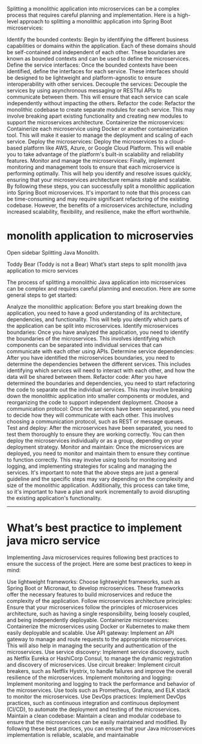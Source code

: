
Splitting a monolithic application into microservices can be a complex process that requires careful planning and implementation. Here is a high-level approach to splitting a monolithic application into Spring Boot microservices:

Identify the bounded contexts: Begin by identifying the different business capabilities or domains within the application. Each of these domains should be self-contained and independent of each other. These boundaries are known as bounded contexts and can be used to define the microservices.
Define the service interfaces: Once the bounded contexts have been identified, define the interfaces for each service. These interfaces should be designed to be lightweight and platform-agnostic to ensure interoperability with other services.
Decouple the services: Decouple the services by using asynchronous messaging or RESTful APIs to communicate between them. This will ensure that each service can scale independently without impacting the others.
Refactor the code: Refactor the monolithic codebase to create separate modules for each service. This may involve breaking apart existing functionality and creating new modules to support the microservices architecture.
Containerize the microservices: Containerize each microservice using Docker or another containerization tool. This will make it easier to manage the deployment and scaling of each service.
Deploy the microservices: Deploy the microservices to a cloud-based platform like AWS, Azure, or Google Cloud Platform. This will enable you to take advantage of the platform's built-in scalability and reliability features.
Monitor and manage the microservices: Finally, implement monitoring and management tools to ensure that each microservice is performing optimally. This will help you identify and resolve issues quickly, ensuring that your microservices architecture remains stable and scalable.
By following these steps, you can successfully split a monolithic application into Spring Boot microservices. It's important to note that this process can be time-consuming and may require significant refactoring of the existing codebase. However, the benefits of a microservices architecture, including increased scalability, flexibility, and resilience, make the effort worthwhile.

# monolith application to microservies

Open sidebar
Splitting Java Monolith.


Toddy Bear (Toddy is not a Bear)
What’s start steps to split monolith java application to micro services 

The process of splitting a monolithic Java application into microservices can be complex and requires careful planning and execution. Here are some general steps to get started:

Analyze the monolithic application: Before you start breaking down the application, you need to have a good understanding of its architecture, dependencies, and functionality. This will help you identify which parts of the application can be split into microservices.
Identify microservices boundaries: Once you have analyzed the application, you need to identify the boundaries of the microservices. This involves identifying which components can be separated into individual services that can communicate with each other using APIs.
Determine service dependencies: After you have identified the microservices boundaries, you need to determine the dependencies between the different services. This includes identifying which services will need to interact with each other, and how the data will be shared between them.
Refactor code: After you have determined the boundaries and dependencies, you need to start refactoring the code to separate out the individual services. This may involve breaking down the monolithic application into smaller components or modules, and reorganizing the code to support independent deployment.
Choose a communication protocol: Once the services have been separated, you need to decide how they will communicate with each other. This involves choosing a communication protocol, such as REST or message queues.
Test and deploy: After the microservices have been separated, you need to test them thoroughly to ensure they are working correctly. You can then deploy the microservices individually or as a group, depending on your deployment strategy.
Monitor and maintain: Once the microservices are deployed, you need to monitor and maintain them to ensure they continue to function correctly. This may involve using tools for monitoring and logging, and implementing strategies for scaling and managing the services.
It's important to note that the above steps are just a general guideline and the specific steps may vary depending on the complexity and size of the monolithic application. Additionally, this process can take time, so it's important to have a plan and work incrementally to avoid disrupting the existing application's functionality.

---

# What’s best practice to implement java micro service 

Implementing Java microservices requires following best practices to ensure the success of the project. Here are some best practices to keep in mind:

Use lightweight frameworks: Choose lightweight frameworks, such as Spring Boot or Micronaut, to develop microservices. These frameworks offer the necessary features to build microservices and reduce the complexity of the application.
Follow microservices architecture principles: Ensure that your microservices follow the principles of microservices architecture, such as having a single responsibility, being loosely coupled, and being independently deployable.
Containerize microservices: Containerize the microservices using Docker or Kubernetes to make them easily deployable and scalable.
Use API gateway: Implement an API gateway to manage and route requests to the appropriate microservices. This will also help in managing the security and authentication of the microservices.
Use service discovery: Implement service discovery, such as Netflix Eureka or HashiCorp Consul, to manage the dynamic registration and discovery of microservices.
Use circuit breaker: Implement circuit breakers, such as Netflix Hystrix, to handle failures and improve the overall resilience of the microservices.
Implement monitoring and logging: Implement monitoring and logging to track the performance and behavior of the microservices. Use tools such as Prometheus, Grafana, and ELK stack to monitor the microservices.
Use DevOps practices: Implement DevOps practices, such as continuous integration and continuous deployment (CI/CD), to automate the deployment and testing of the microservices.
Maintain a clean codebase: Maintain a clean and modular codebase to ensure that the microservices can be easily maintained and modified.
By following these best practices, you can ensure that your Java microservices implementation is reliable, scalable, and maintainable

